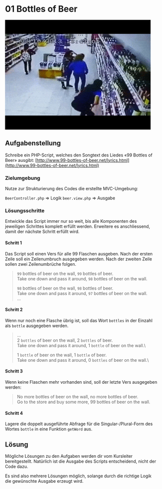 # 01 Bottles of Beer

![](../../.gitbook/assets/beers.gif)

## Aufgabenstellung

Schreibe ein PHP-Script, welches den Songtext des Liedes «99 Bottles of Beer» ausgibt: [http://www.99-bottles-of-beer.net/lyrics.html](http://www.99-bottles-of-beer.net/lyrics.html)

### Zielumgebung

Nutze zur Strukturierung des Codes die erstellte MVC-Umgebung:

`BeerController.php` => Logik `beer.view.php` => Ausgabe

### Lösungsschritte

Entwickle das Script immer nur so weit, bis alle Komponenten des jeweiligen Schrittes komplett erfüllt werden. Erweitere es anschliessend, damit der nächste Schritt erfüllt wird.

#### Schritt 1

Das Script soll einen Vers für alle 99 Flaschen ausgeben. Nach der ersten Zeile soll ein Zeilenumbruch ausgegeben werden. Nach der zweiten Zeile sollen zwei Zeilenumbrüche folgen.

> `99` bottles of beer on the wall, `99` bottles of beer.\
> &#x20;Take one down and pass it around, `98` bottles of beer on the wall.
>
> `98` bottles of beer on the wall, `98` bottles of beer.\
> &#x20;Take one down and pass it around, `97` bottles of beer on the wall.\
> &#x20;...

#### Schritt 2

Wenn nur noch eine Flasche übrig ist, soll das Wort `bottles` in der Einzahl als `bottle` ausgegeben werden.

> ...\
> &#x20;2 `bottles` of beer on the wall, 2 `bottles` of beer.\
> &#x20;Take one down and pass it around, 1 `bottle` of beer on the wall.\
>
>
> 1 `bottle` of beer on the wall, 1 `bottle` of beer.\
> &#x20;Take one down and pass it around, 0 `bottles` of beer on the wall.\
>

#### Schritt 3

Wenn keine Flaschen mehr vorhanden sind, soll der letzte Vers ausgegeben werden:

> No more bottles of beer on the wall, no more bottles of beer. \
> &#x20;Go to the store and buy some more, 99 bottles of beer on the wall.

#### Schritt 4

Lagere die doppelt ausgeführte Abfrage für die Singular-/Plural-Form des Wortes `bottle` in eine Funktion `getWord` aus.

## Lösung

Mögliche Lösungen zu den Aufgaben werden dir vom Kursleiter bereitgestellt. Natürlich ist die Ausgabe des Scripts entscheidend, nicht der Code dazu.

Es sind also mehrere Lösungen möglich, solange durch die richtige Logik die gewünschte Ausgabe erzeugt wird.
